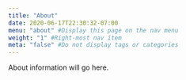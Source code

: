 ```yaml
---
title: "About"
date: 2020-06-17T22:30:32-07:00
menu: "about" #Display this page on the nav menu
weight: "1" #Right-most nav item
meta: "false" #Do not display tags or categories
---
```


About information will go here.
